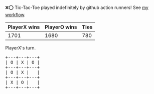 :x::o: Tic-Tac-Toe played indefinitely by github action runners! See [my workflow](.github/workflows/play.yaml).

|PlayerX wins|PlayerO wins|Ties|
|-|-|-|
|1701|1680|780|

PlayerX's turn.

<pre>
+---+---+---+
| O | X | O |
+---+---+---+
| O | X |   |
+---+---+---+
| X | O |   |
+---+---+---+
</pre>